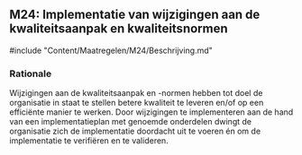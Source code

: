 ## M24: Implementatie van wijzigingen aan de kwaliteitsaanpak en kwaliteitsnormen

#include "Content/Maatregelen/M24/Beschrijving.md"

### Rationale

Wijzigingen aan de kwaliteitsaanpak en -normen hebben tot doel de organisatie in staat te stellen betere kwaliteit te leveren en/of op een efficiënte manier te werken. Door wijzigingen te implementeren aan de hand van een implementatieplan met genoemde onderdelen dwingt de organisatie zich de implementatie doordacht uit te voeren én om de implementatie te verifiëren en te valideren.
